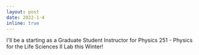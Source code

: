 ```yaml
---
layout: post
date: 2022-1-4
inline: true
---
```


I'll be a starting as a Graduate Student Instructor for Physics 251 - Physics for the Life Sciences II Lab this Winter! 
